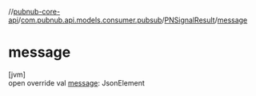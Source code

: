 //[pubnub-core-api](../../../index.md)/[com.pubnub.api.models.consumer.pubsub](../index.md)/[PNSignalResult](index.md)/[message](message.md)

# message

[jvm]\
open override val [message](message.md): JsonElement
